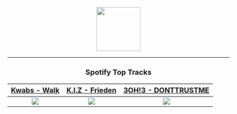 <p align="center">
  <a href="https://www.tobiasmichael.de">
    <img src="https://tobiasmichael.de/assets/logo.gif" width="100" height="100"/>
  </a>
</p>

---

<h3 align="center">Spotify Top Tracks</h3>

[Kwabs - Walk](https://open.spotify.com/track/5T8t1yJwAf6Dr6fIFGPjro)|[K.I.Z - Frieden](https://open.spotify.com/track/42nE4FVxDjMf30g3fp7vDF)|[3OH!3 - DONTTRUSTME](https://open.spotify.com/track/4H1ZiD0aytFHoOiosVmT1w)
:---:|:----:|:----:
<img src="https://i.scdn.co/image/ab67616d00001e0201fb6f1b5a837eefa91aea4e"/>|<img src="https://i.scdn.co/image/ab67616d00001e024951ccb42defe891c4610bb0"/>|<img src="https://i.scdn.co/image/ab67616d00001e02bc12db3758aeb3b198fb362d"/>